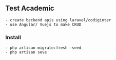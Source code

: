 ## Test Academic
    - create backend apis using laravel/codiginter
    - use Angular/ Vuejs to make CRUD

### Install
    - php artisan migrate:fresh -seed
    - php artisan seve
